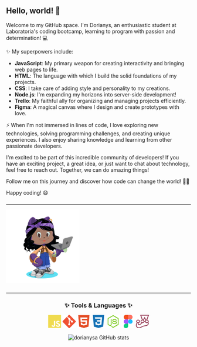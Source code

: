## Hello, world! 👋

Welcome to my GitHub space. I'm Dorianys, an enthusiastic student at Laboratoria's coding bootcamp, learning to program with passion and determination! 💻

✨ My superpowers include:

- **JavaScript**: My primary weapon for creating interactivity and bringing web pages to life.
- **HTML**: The language with which I build the solid foundations of my projects.
- **CSS**: I take care of adding style and personality to my creations.
- **Node.js**: I'm expanding my horizons into server-side development!
- **Trello**: My faithful ally for organizing and managing projects efficiently.
- **Figma**: A magical canvas where I design and create prototypes with love.

⚡ When I'm not immersed in lines of code, I love exploring new technologies, solving programming challenges, and creating unique experiences. I also enjoy sharing knowledge and learning from other passionate developers.

I'm excited to be part of this incredible community of developers! If you have an exciting project, a great idea, or just want to chat about technology, feel free to reach out. Together, we can do amazing things!

Follow me on this journey and discover how code can change the world! 🚀✨

Happy coding! 😄

###
---
<p align="left">

<img src="./assets/img/dorycat.png" alt="Dorycat" width="200px" height="auto">
</p>

###
---


<h3 align="center">✨ Tools & Languages ✨</h3>

<div align="center">

<p align="center"> 


  <img src="./assets/img/javascript-colored.svg" width="36" height="36" alt="JavaScript" />


  <img src="./assets/img/git-colored.svg" width="36" height="36" alt="Git" />


  <img src="./assets/img/html5-colored.svg" width="36" height="36" alt="HTML5" />


  <img src="./assets/img/css3-colored.svg" width="36" height="36" alt="CSS3" />

  <img src="./assets/img/nodejs-color.svg" width="36" height="36" alt="NodeJS" />

  <img src="./assets/img/figma-colored.svg" width="36" height="36" alt="Figma" />

  <img src="./assets/img/jest-plain.svg" height="36" alt="jest logo"/>
 



</div>


<div align="center">
  
![dorianysa GitHub stats](https://github-readme-stats.vercel.app/api?username=dorianysa&theme=gruvbox&rank_icon=github&show_icons=true)

</div>